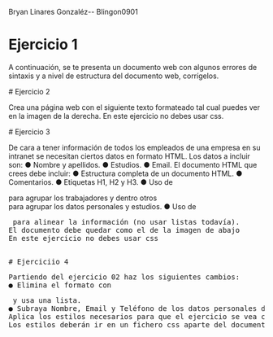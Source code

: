 Bryan Linares Gonzaléz-- 
Blingon0901
# Ejercicio 1
<p>A continuación, se te presenta un documento web con algunos errores de sintaxis y a nivel
de estructura del documento web, corrígelos.
</p>
# Ejercicio 2
<p>Crea una página web con el siguiente texto formateado tal cual puedes ver en la imagen de
la derecha.
En este ejercicio no debes usar css.</p>
# Ejercicio 3
<p>De cara a tener información de todos los empleados de una empresa en su intranet se
necesitan ciertos datos en formato HTML. Los datos a incluir son:
● Nombre y apellidos.
● Estudios.
● Email.
El documento HTML que crees debe incluir:
● Estructura completa de un documento HTML.
● Comentarios.
● Etiquetas H1, H2 y H3.
● Uso de <div> para agrupar los trabajadores y dentro otros <div> para agrupar los
datos personales y estudios.
● Uso de <pre> para alinear la información (no usar listas todavía).
El documento debe quedar como el de la imagen de abajo
En este ejercicio no debes usar css</p>
# Ejerciciio 4
<p>Partiendo del ejercicio 02 haz los siguientes cambios:
● Elimina el formato con <pre> y usa una lista.
● Subraya Nombre, Email y Teléfono de los datos personales de los empleados.
Aplica los estilos necesarios para que el ejercicio se vea como el de la imagen de abajo.
Los estilos deberán ir en un fichero css aparte del documento html.</p>
